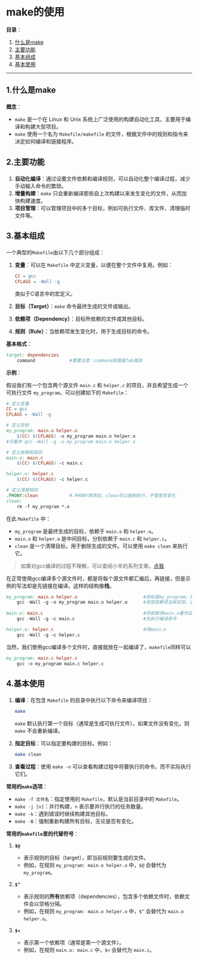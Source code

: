 # make的使用

**目录**：

1. [什么是make](#1.0)
2. [主要功能](#2.0)
3. [基本组成](#3.0)
4. [基本使用](#4.0)

---

## 1.什么是make<p id="1.0"></p>

**概念**：

+ `make` 是一个在 Linux 和 Unix 系统上广泛使用的构建自动化工具，主要用于编译和构建大型项目。
+ `make` 使用一个名为 `Makefile/makefile` 的文件，根据文件中的规则和指令来决定如何编译和链接程序。

## 2.主要功能<p id="2.0"></p>

1. **自动化编译**：通过设置文件依赖和编译规则，可以自动化整个编译过程，减少手动输入命令的繁琐。
2. **增量构建**：`make` 只会重新编译那些自上次构建以来发生变化的文件，从而加快构建速度。
3. **项目管理**：可以管理项目中的多个目标，例如可执行文件、库文件、清理临时文件等。

## 3.基本组成<p id="3.0"></p>

一个典型的`Makefile`由以下几个部分组成：

1. **变量**：可以在 `Makefile` 中定义变量，以便在整个文件中复用。例如：

   ```makefile
   CC = gcc
   CFLAGS = -Wall -g		
   ```

   类似于C语言中的宏定义。

2. **目标（Target）**：`make` 命令最终生成的文件或输出。

3. **依赖项（Dependency）**：目标所依赖的文件或其他目标。

4. **规则（Rule）**：当依赖项发生变化时，用于生成目标的命令。

**基本格式**：

```makefile
target: dependencies
	command				#需要注意：command前面是Tab缩进
```

**示例**：

假设我们有一个包含两个源文件 `main.c` 和 `helper.c` 的项目，并且希望生成一个可执行文件 `my_program`。可以创建如下的 `Makefile`：

```makefile
# 定义变量
CC = gcc
CFLAGS = -Wall -g

# 定义目标
my_program: main.o helper.o
    $(CC) $(CFLAGS) -o my_program main.o helper.o
#可看作 gcc -Wall -g -o my_program main.o helper.o

# 定义依赖和规则
main.o: main.c
    $(CC) $(CFLAGS) -c main.c

helper.o: helper.c
    $(CC) $(CFLAGS) -c helper.c

# 定义清理规则
.PHONY:clean			#.PHONY修饰后，clean可以强制执行，不管是否变化
clean:
    rm -f my_program *.o
```

在此 `Makefile` 中：

+ `my_program` 是最终生成的目标，依赖于 `main.o` 和 `helper.o`。
+ `main.o` 和 `helper.o` 是中间目标，分别依赖于 `main.c` 和 `helper.c`。
+ `clean` 是一个清理目标，用于删除生成的文件。可以使用 `make clean` 来执行它。

> 如果对gcc编译的过程不理解，可以查阅小羊的系列文章。[点我](https://blog.csdn.net/2301_80030944/article/details/142521837)

在正常使用gcc编译多个源文件时，都是将每个源文件都汇编后，再链接，但是示例的写法却是先链接在编译。这样的结构像**栈**。

```makefile
my_program: main.o helper.o							#目标是my_program，找依赖项main.o helper.o	
    gcc -Wall -g -o my_program main.o helper.o		#发现依赖项没有实现，去找依赖项，链接的这条命令就被压栈了
    
main.o: main.c										#将依赖项main.o看作目标，找main.c，有main.c
    gcc -Wall -g -c main.c							#先执行编译命令

helper.o: helper.c									#同main.o
    gcc -Wall -g -c helper.c
```

当然，我们使用gcc编译多个文件时，直接就放在一起编译了，`makefile`同样可以

```makefile
my_program: main.c helper.c
	gcc -o my_program main.c helper.c
```

## 4.基本使用<p id="4.0"></p>

1. **编译**：在包含 `Makefile` 的目录中执行以下命令来编译项目：

   ```bash
   make
   ```

   `make` 默认执行第一个目标（通常是生成可执行文件）。如果文件没有变化，则 `make` 不会重新编译。

2. **指定目标**：可以指定要构建的目标。例如：

   ```bash
   make clean
   ```

3. **查看过程**：使用 `make -n` 可以查看构建过程中将要执行的命令，而不实际执行它们。

**常用的`make`选项**：

+ `make -f 文件名`：指定使用的 `Makefile`，默认是当前目录中的 `Makefile`。
+ `make -j [n]`：并行构建，`n` 表示要并行执行的任务数量。
+ `make -k`：遇到错误时继续构建其他目标。
+ `make -B`：强制重新构建所有目标，无论是否有变化。

**常用的`makefile`里的代替符号**：

1. **`$@`**

   + 表示规则的目标（target），即当前规则要生成的文件。

   - 例如，在规则 `my_program: main.o helper.o` 中，`$@` 会替代为 `my_program`。

2. **`$^`**

   - 表示规则的**所有**依赖项（dependencies），包含多个依赖文件时，依赖文件会以空格分隔。
   - 例如，在规则 `my_program: main.o helper.o` 中，`$^` 会替代为 `main.o helper.o`。

3. **`$<`**

   - 表示第一个依赖项（通常是第一个源文件）。
   - 例如，在规则 `main.o: main.c` 中，`$<` 会替代为 `main.c`。

​	

